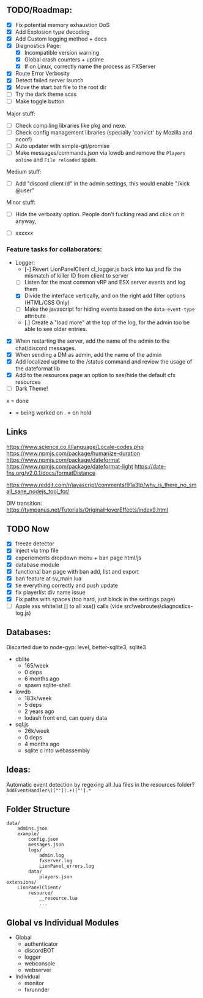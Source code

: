 ## TODO/Roadmap:
- [x] Fix potential memory exhaustion DoS
- [x] Add Explosion type decoding
- [x] Add Custom logging method + docs
- [x] Diagnostics Page:
    - [x] Incompatible version warning
    - [x] Global crash counters + uptime
    - [x] If on Linux, correctly name the process as FXServer
- [x] Route Error Verbosity
- [x] Detect failed server launch
- [x] Move the start.bat file to the root dir
- [ ] Try the dark theme scss
- [ ] Make toggle button

Major stuff:
- [ ] Check compiling libraries like pkg and nexe.
- [ ] Check config management libraries (specially 'convict' by Mozilla and nconf)
- [ ] Auto updater with simple-git/promise
- [ ] Make messages/commands.json via lowdb and remove the `Players online` and `File reloaded` spam.

Medium stuff:
- [ ] Add "discord client id" in the admin settings, this would enable "/kick @user"

Minor stuff:
- [ ] Hide the verbosity option. People don't fucking read and click on it anyway,
- [ ] xxxxxx


### Feature tasks for collaborators:
- Logger:
    - [-] Revert LionPanelClient cl_logger.js back into lua and fix the mismatch of killer ID from client to server
    - [ ] Listen for the most common vRP and ESX server events and log them
    - [x] Divide the interface vertically, and on the right add filter options (HTML/CSS Only)
    - [ ] Make the javascript for hiding events based on the `data-event-type` attribute
    - [.] Create a "load more" at the top of the log, for the admin too be able to see older entries.
- [x] When restarting the server, add the name of the admin to the chat/discord messages.
- [x] When sending a DM as admin, add the name of the admin
- [x] Add localized uptime to the /status command and review the usage of the dateformat lib
- [x] Add to the resources page an option to see/hide the default cfx resources
- [ ] Dark Theme!

x = done
- = being worked on
. = on hold


## Links
https://www.science.co.il/language/Locale-codes.php
https://www.npmjs.com/package/humanize-duration
https://www.npmjs.com/package/dateformat
https://www.npmjs.com/package/dateformat-light
https://date-fns.org/v2.0.1/docs/formatDistance

https://www.reddit.com/r/javascript/comments/91a3tp/why_is_there_no_small_sane_nodejs_tool_for/

DIV transition: https://tympanus.net/Tutorials/OriginalHoverEffects/index9.html


## TODO Now
- [x] freeze detector
- [x] inject via tmp file
- [x] experiements dropdown menu + ban page html/js
- [x] database module
- [x] functional ban page with ban add, list and export
- [x] ban feature at sv_main.lua
- [x] tie everything correctly and push update
- [x] fix playerlist div name issue
- [x] Fix paths with spaces (too hard, just block in the settings page)
- [ ] Apple xss whitelist [] to all xss() calls (vide src\webroutes\diagnostics-log.js)

## Databases:
Discarted due to node-gyp: level, better-sqlite3, sqlite3

- dblite
    - 165/week  
    - 0 deps  
    - 6 months ago  
    - spawn sqlite-shell  
- lowdb
    - 183k/week  
    - 5 deps  
    - 2 years ago  
    - lodash front end, can query data  
- sql.js
    - 26k/week  
    - 0 deps  
    - 4 months ago  
    - sqlite c into webassembly  


## Ideas:
Automatic event detection by regexing all .lua files in the resources folder?  
`AddEventHandler\(["'](.+)["'].*`


## Folder Structure
    data/
        admins.json
        example/
            config.json
            messages.json
            logs/
                admin.log
                fxserver.log
                LionPanel_errors.log
            data/
                players.json
    extensions/
        LionPanelClient/
            resource/
                __resource.lua
                ...


## Global vs Individual Modules
- Global
    - authenticator
    - discordBOT
    - logger
    - webconsole
    - webserver
- Individual
    - monitor
    - fxrunnder
